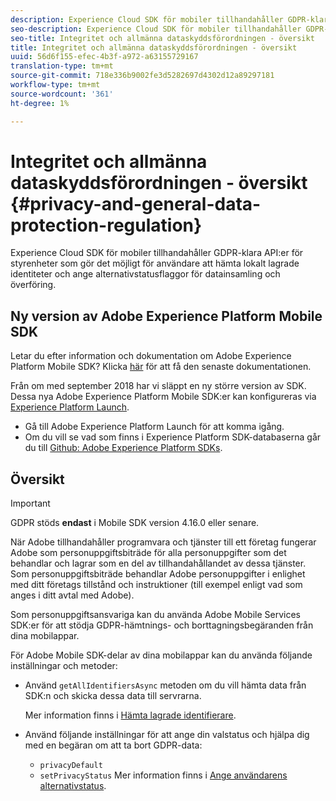 ```yaml
---
description: Experience Cloud SDK för mobiler tillhandahåller GDPR-klara API:er för styrenheter som gör det möjligt för användare att hämta lokalt lagrade identiteter och ange alternativstatusflaggor för datainsamling och överföring.
seo-description: Experience Cloud SDK för mobiler tillhandahåller GDPR-klara API:er för styrenheter som gör det möjligt för användare att hämta lokalt lagrade identiteter och ange alternativstatusflaggor för datainsamling och överföring.
seo-title: Integritet och allmänna dataskyddsförordningen - översikt
title: Integritet och allmänna dataskyddsförordningen - översikt
uuid: 56d6f155-efec-4b3f-a972-a63155729167
translation-type: tm+mt
source-git-commit: 718e336b9002fe3d5282697d4302d12a89297181
workflow-type: tm+mt
source-wordcount: '361'
ht-degree: 1%

---
```



# Integritet och allmänna dataskyddsförordningen - översikt {#privacy-and-general-data-protection-regulation}

Experience Cloud SDK för mobiler tillhandahåller GDPR-klara API:er för styrenheter som gör det möjligt för användare att hämta lokalt lagrade identiteter och ange alternativstatusflaggor för datainsamling och överföring.

## Ny version av Adobe Experience Platform Mobile SDK

Letar du efter information och dokumentation om Adobe Experience Platform Mobile SDK? Klicka [här](https://aep-sdks.gitbook.io/docs/) för att få den senaste dokumentationen.

Från om med september 2018 har vi släppt en ny större version av SDK. Dessa nya Adobe Experience Platform Mobile SDK:er kan konfigureras via [Experience Platform Launch](https://www.adobe.com/experience-platform/launch.html).

* Gå till Adobe Experience Platform Launch för att komma igång.
* Om du vill se vad som finns i Experience Platform SDK-databaserna går du till [Github: Adobe Experience Platform SDKs](https://github.com/Adobe-Marketing-Cloud/acp-sdks).

## Översikt

>[!IMPORTANT]
>
>GDPR stöds **endast** i Mobile SDK version 4.16.0 eller senare.

När Adobe tillhandahåller programvara och tjänster till ett företag fungerar Adobe som personuppgiftsbiträde för alla personuppgifter som det behandlar och lagrar som en del av tillhandahållandet av dessa tjänster. Som personuppgiftsbiträde behandlar Adobe personuppgifter i enlighet med ditt företags tillstånd och instruktioner (till exempel enligt vad som anges i ditt avtal med Adobe).

Som personuppgiftsansvariga kan du använda Adobe Mobile Services SDK:er för att stödja GDPR-hämtnings- och borttagningsbegäranden från dina mobilappar.

För Adobe Mobile SDK-delar av dina mobilappar kan du använda följande inställningar och metoder:

* Använd `getAllIdentifiersAsync` metoden om du vill hämta data från SDK:n och skicka dessa data till servrarna.

   Mer information finns i [Hämta lagrade identifierare](/help/android/c-mob-privacy-gdpr-android/c-mob-gdpr-ret-stored-ids-android.md).

* Använd följande inställningar för att ange din valstatus och hjälpa dig med en begäran om att ta bort GDPR-data:

   * `privacyDefault`
   * `setPrivacyStatus`
   Mer information finns i [Ange användarens alternativstatus](/help/android/c-mob-privacy-gdpr-android/privacy.md).